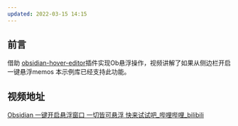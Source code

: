 ```yaml
---
updated: 2022-03-15 14:15
---
```

## 前言
 借助 [obsidian-hover-editor](https://github.com/nothingislost/obsidian-hover-editor)插件实现Ob悬浮操作，视频讲解了如果从侧边栏开启一键悬浮memos
 本示例库已经支持此功能。
 
## 视频地址
 
[Obsidian 一键开启悬浮窗口 一切皆可悬浮 快来试试吧_哔哩哔哩_bilibili](https://www.bilibili.com/video/BV1BL411P7Tx?spm_id_from=444.41.0.0)

